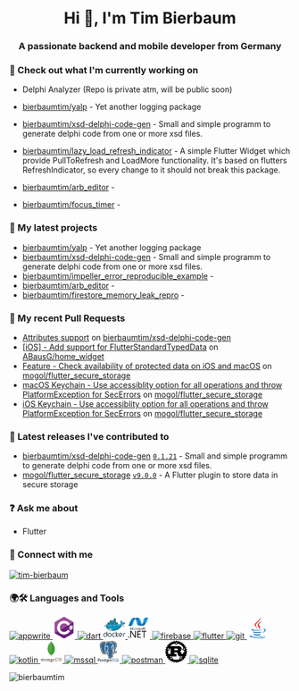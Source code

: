 <h1 align="center">Hi 👋, I'm Tim Bierbaum</h1>
<h3 align="center">A passionate backend and mobile developer from Germany</h3>

### 👷 Check out what I'm currently working on
- Delphi Analyzer (Repo is private atm, will be public soon)

- [bierbaumtim/yalp](https://github.com/bierbaumtim/yalp) - Yet another logging package
- [bierbaumtim/xsd-delphi-code-gen](https://github.com/bierbaumtim/xsd-delphi-code-gen) - Small and simple programm to generate delphi code from one or more xsd files.
- [bierbaumtim/lazy_load_refresh_indicator](https://github.com/bierbaumtim/lazy_load_refresh_indicator) - A simple Flutter Widget which provide PullToRefresh and LoadMore functionality. It&#39;s based on flutters RefreshIndicator, so every change to it should not break this package.
- [bierbaumtim/arb_editor](https://github.com/bierbaumtim/arb_editor) - 
- [bierbaumtim/focus_timer](https://github.com/bierbaumtim/focus_timer) - 

### 🌱 My latest projects

- [bierbaumtim/yalp](https://github.com/bierbaumtim/yalp) - Yet another logging package
- [bierbaumtim/xsd-delphi-code-gen](https://github.com/bierbaumtim/xsd-delphi-code-gen) - Small and simple programm to generate delphi code from one or more xsd files.
- [bierbaumtim/impeller_error_reproducible_example](https://github.com/bierbaumtim/impeller_error_reproducible_example) - 
- [bierbaumtim/arb_editor](https://github.com/bierbaumtim/arb_editor) - 
- [bierbaumtim/firestore_memory_leak_repro](https://github.com/bierbaumtim/firestore_memory_leak_repro) - 

### 🔨 My recent Pull Requests

- [Attributes support](https://github.com/bierbaumtim/xsd-delphi-code-gen/pull/1) on [bierbaumtim/xsd-delphi-code-gen](https://github.com/bierbaumtim/xsd-delphi-code-gen)
- [[iOS] - Add support for FlutterStandardTypedData](https://github.com/ABausG/home_widget/pull/197) on [ABausG/home_widget](https://github.com/ABausG/home_widget)
- [Feature - Check availability of protected data on iOS and macOS](https://github.com/mogol/flutter_secure_storage/pull/629) on [mogol/flutter_secure_storage](https://github.com/mogol/flutter_secure_storage)
- [macOS Keychain - Use accessiblity option for all operations and throw PlatformException for SecErrors](https://github.com/mogol/flutter_secure_storage/pull/628) on [mogol/flutter_secure_storage](https://github.com/mogol/flutter_secure_storage)
- [iOS Keychain - Use accessiblity option for all operations and throw PlatformException for SecErrors](https://github.com/mogol/flutter_secure_storage/pull/602) on [mogol/flutter_secure_storage](https://github.com/mogol/flutter_secure_storage)

### 🔭 Latest releases I've contributed to

- [bierbaumtim/xsd-delphi-code-gen](https://github.com/bierbaumtim/xsd-delphi-code-gen) [`0.1.21`](https://github.com/bierbaumtim/xsd-delphi-code-gen/releases/tag/0.1.21) - Small and simple programm to generate delphi code from one or more xsd files.
- [mogol/flutter_secure_storage](https://github.com/mogol/flutter_secure_storage) [`v9.0.0`](https://github.com/mogol/flutter_secure_storage/releases/tag/v9.0.0) - A Flutter plugin to store data in secure storage

### ❓ Ask me about
- Flutter

### 📲 Connect with me
<a href="https://linkedin.com/in/tim-bierbaum" target="blank">
    <img align="center" src="https://raw.githubusercontent.com/rahuldkjain/github-profile-readme-generator/master/src/images/icons/Social/linked-in-alt.svg" alt="tim-bierbaum" height="30" width="40" />
</a>

### 🌍🛠️ Languages and Tools
<p align="left"> 
    <a href="https://appwrite.io" target="_blank" rel="noreferrer"> 
        <img src="https://www.vectorlogo.zone/logos/appwriteio/appwriteio-icon.svg" alt="appwrite" width="40" height="40"/> 
    </a> 
    <a href="https://www.w3schools.com/cs/" target="_blank" rel="noreferrer">
        <img src="https://raw.githubusercontent.com/devicons/devicon/master/icons/csharp/csharp-original.svg" alt="csharp" width="40" height="40"/>
    </a>
    <a href="https://dart.dev" target="_blank" rel="noreferrer"> 
        <img src="https://www.vectorlogo.zone/logos/dartlang/dartlang-icon.svg" alt="dart" width="40" height="40"/>
    </a>
    <a href="https://www.docker.com/" target="_blank" rel="noreferrer">
        <img src="https://raw.githubusercontent.com/devicons/devicon/master/icons/docker/docker-original-wordmark.svg" alt="docker" width="40" height="40"/>
    </a>
    <a href="https://dotnet.microsoft.com/" target="_blank" rel="noreferrer">
        <img src="https://raw.githubusercontent.com/devicons/devicon/master/icons/dot-net/dot-net-original-wordmark.svg" alt="dotnet" width="40" height="40"/>
    </a>
    <a href="https://firebase.google.com/" target="_blank" rel="noreferrer">
        <img src="https://www.vectorlogo.zone/logos/firebase/firebase-icon.svg" alt="firebase" width="40" height="40"/>
    </a>
    <a href="https://flutter.dev" target="_blank" rel="noreferrer">
        <img src="https://www.vectorlogo.zone/logos/flutterio/flutterio-icon.svg" alt="flutter" width="40" height="40"/>
    </a>
    <a href="https://git-scm.com/" target="_blank" rel="noreferrer">
        <img src="https://www.vectorlogo.zone/logos/git-scm/git-scm-icon.svg" alt="git" width="40" height="40"/>
    </a>
    <a href="https://www.java.com" target="_blank" rel="noreferrer">
        <img src="https://raw.githubusercontent.com/devicons/devicon/master/icons/java/java-original.svg" alt="java" width="40" height="40"/>
    </a>
    <a href="https://kotlinlang.org" target="_blank" rel="noreferrer">
        <img src="https://www.vectorlogo.zone/logos/kotlinlang/kotlinlang-icon.svg" alt="kotlin" width="40" height="40"/>
    </a>
    <a href="https://www.mongodb.com/" target="_blank" rel="noreferrer">
        <img src="https://raw.githubusercontent.com/devicons/devicon/master/icons/mongodb/mongodb-original-wordmark.svg" alt="mongodb" width="40" height="40"/>
    </a>
    <a href="https://www.microsoft.com/en-us/sql-server" target="_blank" rel="noreferrer">
        <img src="https://www.svgrepo.com/show/303229/microsoft-sql-server-logo.svg" alt="mssql" width="40" height="40"/>
    </a>
    <a href="https://www.postgresql.org" target="_blank" rel="noreferrer">
        <img src="https://raw.githubusercontent.com/devicons/devicon/master/icons/postgresql/postgresql-original-wordmark.svg" alt="postgresql" width="40" height="40"/>
    </a>
    <a href="https://postman.com" target="_blank" rel="noreferrer">
        <img src="https://www.vectorlogo.zone/logos/getpostman/getpostman-icon.svg" alt="postman" width="40" height="40"/>
    </a>
    <a href="https://www.rust-lang.org" target="_blank" rel="noreferrer">
        <img src="https://raw.githubusercontent.com/devicons/devicon/master/icons/rust/rust-original.svg" alt="rust" width="40" height="40"/>
    </a>
    <a href="https://www.sqlite.org/" target="_blank" rel="noreferrer">
        <img src="https://www.vectorlogo.zone/logos/sqlite/sqlite-icon.svg" alt="sqlite" width="40" height="40"/>
    </a> 
</p>

<p>
    <img align="left" src="https://github-readme-stats.vercel.app/api/top-langs?username=bierbaumtim&show_icons=true&locale=en&layout=compact" alt="bierbaumtim"/>
</p>
